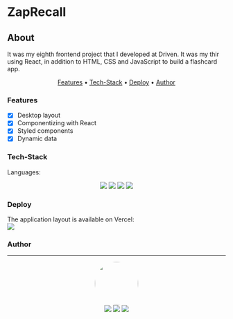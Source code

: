 # ZapRecall

## About

<p>
    It was my eighth frontend project that I developed at Driven. It was my thir using React, in addition to HTML, CSS and JavaScript to build a flashcard app.
</p>

<p align="center">
    <a href="#features">Features</a> •
    <a href="#tech-stack">Tech-Stack</a> •
    <a href="#deploy">Deploy</a> •
    <a href="#author">Author</a>
</p>

### Features

- [x] Desktop layout<br>
- [x] Componentizing with React<br>
- [x] Styled components<br>
- [x] Dynamic data<br>

### Tech-Stack

Languages:<br>

<p align="center">
<img src="https://img.shields.io/badge/html5%20-%23E34F26.svg?&style=for-the-badge&logo=html5&logoColor=white"/>
<img src="https://img.shields.io/badge/css3%20-%231572B6.svg?&style=for-the-badge&logo=css3&logoColor=white"/>
<img src="https://img.shields.io/badge/javascript%20-yellow.svg?&style=for-the-badge&logo=javascript&logoColor=black"/>
<img src="https://img.shields.io/badge/react%20-%23323330.svg?&style=for-the-badge&logo=react&logoColor=%23F7DF1E%22"/>
</p>

### Deploy

The application layout is available on Vercel:<br>
<a href='zap-recall-three-tau.vercel.app' target="_blank" ><img src='https://img.shields.io/badge/vercel%20-%23000000.svg?&style=for-the-badge&logo=vercel&logoColor=white'></a>

### Author

---

<p align='center'> 
  <img src="https://avatars.githubusercontent.com/u/77166529?s=460&u=a50a7e5f0522d64711bf41b7414631390ae9d80" width="100px" style="border-radius: 50%"/>
  <br>
  <a href="https://www.linkedin.com/in/mateuskavamotovasconcelos/"><img src="https://img.shields.io/badge/linkedin-%230077B5.svg?&style=for-the-badge&logo=linkedin&logoColor=white"/></a>
  <a href="mailto:mateuskvasconcelos@gmail.com"><img src="https://img.shields.io/badge/gmail-D14836?&style=for-the-badge&logo=gmail&logoColor=white"/></a>
  <a href="https://github.com/mkvasconcelos"><img src="https://img.shields.io/badge/github-%23100000.svg?&style=for-the-badge&logo=github&logoColor=white" /></a>
</p>
